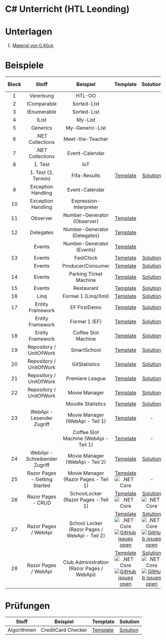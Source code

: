 
# C# Unterricht (HTL Leonding)

# Unterlagen

1. [Material von G.Köck](https://github.com/jfuerlinger/CS_IV_19_20)

# Beispiele

| Block |             Stoff             |                   Beispiel                    |                                                                                                                                                                                                                      Template                                                                                                                                                                                                                      |                                                                                                                                                                                                                      Solution                                                                                                                                                                                                                      |                                                                                                        Live Coding                                                                                                        |
|:-----:|:-----------------------------:|:---------------------------------------------:|:--------------------------------------------------------------------------------------------------------------------------------------------------------------------------------------------------------------------------------------------------------------------------------------------------------------------------------------------------------------------------------------------------------------------------------------------------:|:--------------------------------------------------------------------------------------------------------------------------------------------------------------------------------------------------------------------------------------------------------------------------------------------------------------------------------------------------------------------------------------------------------------------------------------------------:|:-------------------------------------------------------------------------------------------------------------------------------------------------------------------------------------------------------------------------:|
|   1   |           Vererbung           |                    HTL-OO                     |                                                                                                                                                                                                                                                                                                                                                                                                                                                    |                                                                                                                                                                                                                                                                                                                                                                                                                                                    |                                                                                                                                                                                                                           |
|   2   |          IComparable          |                  Sorted-List                  |                                                                                                                                                                                                                                                                                                                                                                                                                                                    |                                                                                                                                                                                                                                                                                                                                                                                                                                                    |                                                                                                                                                                                                                           |
|   3   |          IEnumerable          |                  Sorted-List                  |                                                                                                                                                                                                                                                                                                                                                                                                                                                    |                                                                                                                                                                                                                                                                                                                                                                                                                                                    |                                                                                                                                                                                                                           |
|   4   |             IList             |                    My-List                    |                                                                                                                                                                                                                                                                                                                                                                                                                                                    |                                                                                                                                                                                                                                                                                                                                                                                                                                                    |                                                                                                                                                                                                                           |
|   5   |           Generics            |                My-Generic-List                |                                                                                                                                                                                                                                                                                                                                                                                                                                                    |                                                                                                                                                                                                                                                                                                                                                                                                                                                    |                                                                                                                                                                                                                           |
|   6   |       .NET Collections        |               Meet-the-Teacher                |                                                                                                                                                                                                                                                                                                                                                                                                                                                    |                                                                                                                                                                                                                                                                                                                                                                                                                                                    |                                                                                                                                                                                                                           |
|   7   |       .NET Collections        |                Event-Calendar                 |                                                                                                                                                                                                                                                                                                                                                                                                                                                    |                                                                                                                                                                                                                                                                                                                                                                                                                                                    |                                                                                                                                                                                                                           |
|   8   |            1. Test            |                      IoT                      |                                                                                                                                                                                                                                                                                                                                                                                                                                                    |                                                                                                                                                                                                                                                                                                                                                                                                                                                    |                                                                                                                                                                                                                           |
|       |      1. Test (2. Termin)      |                 Fifa-Results                  |                                                                                                                                                                                 [Template](https://github.com/jfuerlinger/csharp_samples_collections_fifa-results)                                                                                                                                                                                 |                                                                                                                                                                            [Solution](https://github.com/jfuerlinger/csharp_samples_collections_fifa-results_solution)                                                                                                                                                                             |                                                                                                                                                                                                                           |
|   9   |      Exception Handling       |                Event-Calendar                 |                                                                                                                                                                                                                                                                                                                                                                                                                                                    |                                                                                                                                                                                                                                                                                                                                                                                                                                                    |                                                                                                                                                                                                                           |
|  10   |      Exception Handling       |            Expression-Interpreter             |                                                                                                                                                                                                                                                                                                                                                                                                                                                    |                                                                                                                                                                                                                                                                                                                                                                                                                                                    |                                                                                                                                                                                                                           |
|  11   |           Observer            |          Number-Generator (Observer)          |                                                                                                                                                                                 [Template](https://github.com/jfuerlinger/csharp_samples_observer_numbergenerator)                                                                                                                                                                                 |                                                                                                                                                                                                                                                                                                                                                                                                                                                    |                                                                                                                                                                                                                           |
|  12   |           Delegates           |         Number-Generator (Delegates)          |                                                                                                                                                                                [Template](https://github.com/jfuerlinger/csharp_samples_delegates_numbergenerator)                                                                                                                                                                                 |                                                                                                                                                                                                                                                                                                                                                                                                                                                    |                                                                             [Live Coding](https://github.com/jfuerlinger/LiveCoding_20191212)                                                                             |
|       |            Events             |           Number-Generator (Events)           |                                                                                                                                                                                  [Template](https://github.com/jfuerlinger/csharp_samples_events_numbergenerator)                                                                                                                                                                                  |                                                                                                                                                                                                                                                                                                                                                                                                                                                    |                                                                                                                                                                                                                           |
|  13   |            Events             |                   FastClock                   |                                                                                                                                                                                [Template](https://github.com/jfuerlinger/csharp_samples_events_fastclock-template)                                                                                                                                                                                 |                                                                                                                                                                                [Solution](https://github.com/jfuerlinger/csharp_samples_events_fastclock-solution)                                                                                                                                                                                 |                                                                                                                                                                                                                           |
|       |            Events             |               Producer/Consumer               |                                                                                                                                                                             [Template](https://github.com/jfuerlinger/csharp_samples_events_producerconsumer-template)                                                                                                                                                                             |                                                                                                                                                                             [Solution](https://github.com/jfuerlinger/csharp_samples_events_producerconsumer-solution)                                                                                                                                                                             |                                                                                                                                                                                                                           |
|  14   |            Events             |            Parking Ticket Machine             |                                                                                                                                                                          [Template](https://github.com/jfuerlinger/csharp_samples_events_parking-ticket-machine-template)                                                                                                                                                                          |                                                                                                                                                                          [Solution](https://github.com/jfuerlinger/csharp_samples_events_parking-ticket-machine-solution)                                                                                                                                                                          |                                                                                                                                                                                                                           |
|  15   |            Events             |                  Restaurant                   |                                                                                                                                                                                [Template](https://github.com/jfuerlinger/csharp_samples_events_restaurant-template)                                                                                                                                                                                |                                                                                                                                                                                [Solution](https://github.com/jfuerlinger/csharp_samples_events_restaurant-solution)                                                                                                                                                                                |                                                                                                                                                                                                                           |
|  16   |             Linq              |              Formel 1 (Linq/Xml)              |                                                                                                                                                                                  [Template](https://github.com/jfuerlinger/csharp_samples_linq-formula1-template)                                                                                                                                                                                  |                                                                                                                                                                                  [Solution](https://github.com/jfuerlinger/csharp_samples_linq-formula1-solution)                                                                                                                                                                                  |                                                                                                                                                                                                                           |
|  17   |       Entity Framework        |                 EF FirstDemo                  |                                                                                                                                                                                  [Template](https://github.com/jfuerlinger/csharp_samples_ef_firstdemo-template)                                                                                                                                                                                   |                                                                                                                                                                                  [Solution](https://github.com/jfuerlinger/csharp_samples_ef_firstdemo-solution)                                                                                                                                                                                   |                                                                        [Live Coding](https://github.com/jfuerlinger/POS_LiveCoding_2020-03-05_EF)                                                                         |
|       |       Entity Framework        |                 Formel 1 (EF)                 |                                                                                                                                                                                   [Template](https://github.com/jfuerlinger/csharp_samples_ef_formula1-template)                                                                                                                                                                                   |                                                                                                                                                                                   [Solution](https://github.com/jfuerlinger/csharp_samples_ef_formula1-solution)                                                                                                                                                                                   |                                                                                                                                                                                                                           |
|  18   |       Entity Framework        |              Coffee Slot Machine              |                                                                                                                                                                              [Template](https://github.com/jfuerlinger/csharp_samples_ef_coffeeslotmachine-template)                                                                                                                                                                               |                                                                                                                                                                              [Solution](https://github.com/jfuerlinger/csharp_samples_ef_coffeeslotmachine-solution)                                                                                                                                                                               |                                                                        [Live Coding](https://github.com/jfuerlinger/POS_LiveCoding_2020-03-12_EF)                                                                         |
|  19   |    Repository / UnitOfWork    |                  SmartSchool                  |                                                                                                                                                                               [Template](https://github.com/jfuerlinger/csharp_samples_ef_uow_smartschool-template)                                                                                                                                                                                |                                                                                                                                                                               [Solution](https://github.com/jfuerlinger/csharp_samples_ef_uow_smartschool-solution)                                                                                                                                                                                |                                                                                                                                                                                                                           |
|  20   |    Repository / UnitOfWork    |                 GitStatistics                 |                                                                                                                                                                              [Template](https://github.com/jfuerlinger/csharp_samples_ef_uow_gitstatistics-template)                                                                                                                                                                               |                                                                                                                                                                              [Solution](https://github.com/jfuerlinger/csharp_samples_ef_uow_gitstatistics-solution)                                                                                                                                                                               |                                                                                                                                                                                                                           |
|  21   |    Repository / UnitOfWork    |                Premiere League                |                                                                                                                                                                              [Template](https://github.com/jfuerlinger/csharp_samples_ef_uow_premierleague-template)                                                                                                                                                                               |                                                                                                                                                                              [Solution](https://github.com/jfuerlinger/csharp_samples_ef_uow_premierleague-solution)                                                                                                                                                                               |                                                                                                                                                                                                                           |
|  22   |    Repository / UnitOfWork    |                 Movie Manager                 |                                                                                                                                                                               [Template](https://github.com/jfuerlinger/csharp_samples_ef_uow_moviemanager-template)                                                                                                                                                                               |                                                                                                                                                                               [Solution](https://github.com/jfuerlinger/csharp_samples_ef_uow_moviemanager-solution)                                                                                                                                                                               |                                                                                                                                                                                                                           |
|       |                               |               Moodle Statistics               |                                                                                                                                                                             [Template](https://github.com/jfuerlinger/csharp_samples_ef_uow_moodlestatistics-template)                                                                                                                                                                             |                                                                                                                                                                             [Solution](https://github.com/jfuerlinger/csharp_samples_ef_uow_moodlestatistics-solution)                                                                                                                                                                             |                                                                                                             -                                                                                                             |
|  23   |   WebApi - Lesender Zugriff   |        Movie Manager (WebApi - Teil 1)        |                                                                                                                                                                            [Template](https://github.com/jfuerlinger/csharp_samples_webapi_moviemanager-part1-template)                                                                                                                                                                            |                                                                                                                                                                                                                         -                                                                                                                                                                                                                          |                                                                    [LiveCoding](https://github.com/jfuerlinger/csharp_livecoding_ef_uow_webapi-part1)                                                                     |
|       |                               |     Coffee Slot Machine (WebApi - Teil 1)     |                                                                                                                                                                         [Template](https://github.com/jfuerlinger/csharp_samples_webapi_coffeeslotmachine-part1-template)                                                                                                                                                                          |                                                                                                                                                                                                                         -                                                                                                                                                                                                                          |                                                                                                             -                                                                                                             |
|  24   | WebApi - Schreibender Zugriff |        Movie Manager (WebApi - Teil 2)        |                                                                                                                                                                            [Template](https://github.com/jfuerlinger/csharp_samples_webapi_moviemanager-part2-template)                                                                                                                                                                            |                                                                                                                                                                            [Solution](https://github.com/jfuerlinger/csharp_samples_webapi_moviemanager-part2-solution)                                                                                                                                                                            |                                                              [LiveCoding](https://github.com/jfuerlinger/csharp_livecoding_ef_uow_webapi-part2/tree/master)                                                               |
|  25   | Razor Pages - Getting Started |     Movie Manager (Razor Pages - Teil 1)      |                                                                                                        [Template](https://github.com/jfuerlinger/csharp_samples_razorpages_moviemanager-part1-template) ![.NET Core](https://github.com/jfuerlinger/csharp_samples_razorpages_moviemanager-part1-template/workflows/.NET%20Core/badge.svg)                                                                                                         |                                                                                                                                                                                                                         -                                                                                                                                                                                                                          | [LiveCoding](https://github.com/jfuerlinger/csharp_livecoding_ef_uow_razorpages-part1/tree/master) ![.NET Core](https://github.com/jfuerlinger/csharp_livecoding_ef_uow_razorpages-part1/workflows/.NET%20Core/badge.svg) |
|  26   |      Razor Pages - CRUD       |      SchoolLocker (Razor Pages - Teil 1)      |                                                                                                        [Template](https://github.com/jfuerlinger/csharp_samples_razorpages_schoollocker-part1-template) ![.NET Core](https://github.com/jfuerlinger/csharp_samples_razorpages_schoollocker-part1-template/workflows/.NET%20Core/badge.svg)                                                                                                         |                                                                                                        [Solution](https://github.com/jfuerlinger/csharp_samples_razorpages_schoollocker-part1-solution) ![.NET Core](https://github.com/jfuerlinger/csharp_samples_razorpages_schoollocker-part1-solution/workflows/.NET%20Core/badge.svg)                                                                                                         | [LiveCoding](https://github.com/jfuerlinger/csharp_livecoding_ef_uow_razorpages-part2/tree/master) ![.NET Core](https://github.com/jfuerlinger/csharp_livecoding_ef_uow_razorpages-part2/workflows/.NET%20Core/badge.svg) |
|  27   |     Razor Pages / WebApi      | School Locker (Razor Pages / WebApi - Teil 2) |           [Template](https://github.com/jfuerlinger/csharp_samples_razorpages_schoollocker-part2-template) ![.NET Core](https://github.com/jfuerlinger/csharp_samples_razorpages_schoollocker-part2-template/workflows/.NET%20Core/badge.svg) [![GitHub issues open](https://img.shields.io/github/issues/network-tools/shconfparser.svg)](https://github.com/jfuerlinger/csharp_samples_razorpages_schoollocker-part2-template/issues)            |           [Solution](https://github.com/jfuerlinger/csharp_samples_razorpages_schoollocker-part2-template) ![.NET Core](https://github.com/jfuerlinger/csharp_samples_razorpages_schoollocker-part2-solution/workflows/.NET%20Core/badge.svg) [![GitHub issues open](https://img.shields.io/github/issues/network-tools/shconfparser.svg)](https://github.com/jfuerlinger/csharp_samples_razorpages_schoollocker-part2-solution/issues)            |                                                                                                             -                                                                                                             |
|  28   |     Razor Pages / WebApi      |  Club Administration (Razor Pages / WebApi)   | [Template](https://github.com/jfuerlinger/csharp_samples_webapi_razorpages_clubadministration-template) ![.NET Core](https://github.com/jfuerlinger/csharp_samples_webapi_razorpages_clubadministration-template/workflows/.NET%20Core/badge.svg) [![GitHub issues open](https://img.shields.io/github/issues/network-tools/shconfparser.svg)](https://github.com/jfuerlinger/csharp_samples_webapi_razorpages_clubadministration-template/issues) | [Solution](https://github.com/jfuerlinger/csharp_samples_webapi_razorpages_clubadministration-solution) ![.NET Core](https://github.com/jfuerlinger/csharp_samples_webapi_razorpages_clubadministration-solution/workflows/.NET%20Core/badge.svg) [![GitHub issues open](https://img.shields.io/github/issues/network-tools/shconfparser.svg)](https://github.com/jfuerlinger/csharp_samples_webapi_razorpages_clubadministration-solution/issues) |                                                                                                             -                                                                                                             |



# Prüfungen

|    Stoff    |      Beispiel      | Template                                                                                  | Solution                                                                                  |
|:-----------:|:------------------:|-------------------------------------------------------------------------------------------|-------------------------------------------------------------------------------------------|
| Algorithmen | CreditCard Checker | [Template](https://github.com/jfuerlinger/csharp_samples_algo_creditcardchecker-template) | [Solution](https://github.com/jfuerlinger/csharp_samples_algo_creditcardchecker-solution) |

